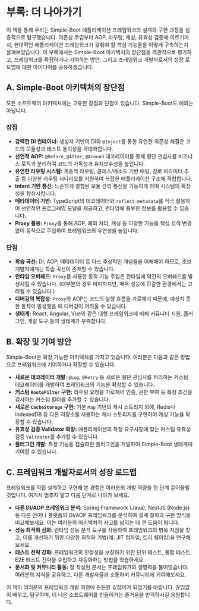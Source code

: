 # 부록: 더 나아가기

이 책을 통해 우리는 Simple-Boot 애플리케이션 프레임워크의 설계와 구현 과정을 심층적으로 탐구했습니다. 의존성 주입부터 AOP, 라우팅, 캐싱, 유효성 검증에 이르기까지, 현대적인 애플리케이션 프레임워크가 갖춰야 할 핵심 기능들을 어떻게 구축하는지 살펴보았습니다. 이 부록에서는 Simple-Boot 아키텍처의 장단점을 객관적으로 평가하고, 프레임워크를 확장하거나 기여하는 방안, 그리고 프레임워크 개발자로서의 성장 로드맵에 대한 아이디어를 공유하겠습니다.

## A. Simple-Boot 아키텍처의 장단점

모든 소프트웨어 아키텍처에는 고유한 장점과 단점이 있습니다. Simple-Boot도 예외는 아닙니다.

### 장점

-   **강력한 DI 컨테이너:** 생성자 기반의 DI와 `@Inject`를 통한 유연한 의존성 해결은 코드의 모듈성과 테스트 용이성을 극대화합니다.
-   **선언적 AOP:** `@Before`, `@After`, `@Around` 데코레이터를 통해 횡단 관심사를 비즈니스 로직과 분리하여 코드의 가독성과 유지보수성을 높입니다.
-   **유연한 라우팅 시스템:** 계층적 라우팅, 클래스/메소드 기반 매핑, 경로 파라미터 추출 등 다양한 라우팅 시나리오를 지원하여 복잡한 애플리케이션 구조에 적합합니다.
-   **Intent 기반 통신:** 느슨하게 결합된 모듈 간의 통신을 가능하게 하여 시스템의 확장성을 향상시킵니다.
-   **메타데이터 기반:** TypeScript의 데코레이터와 `reflect-metadata`를 적극 활용하여 선언적인 프로그래밍 모델을 제공하고, 런타임에 풍부한 정보를 활용할 수 있습니다.
-   **Proxy 활용:** `Proxy`를 통해 AOP, 예외 처리, 캐싱 등 다양한 기능을 핵심 로직 변경 없이 동적으로 주입하여 프레임워크의 유연성을 높입니다.

### 단점

-   **학습 곡선:** DI, AOP, 메타데이터 등 다소 추상적인 개념들을 이해해야 하므로, 초보 개발자에게는 학습 곡선이 존재할 수 있습니다.
-   **런타임 오버헤드:** `Proxy`를 사용한 동적 기능 주입은 런타임에 약간의 오버헤드를 발생시킬 수 있습니다. (대부분의 경우 미미하지만, 매우 성능에 민감한 환경에서는 고려될 수 있습니다.)
-   **디버깅의 복잡성:** `Proxy`와 AOP는 코드의 실행 흐름을 가로채기 때문에, 예상치 못한 동작이 발생했을 때 디버깅이 어려울 수 있습니다.
-   **생태계:** React, Angular, Vue와 같은 대형 프레임워크에 비해 커뮤니티 지원, 플러그인, 개발 도구 등의 생태계가 부족합니다.

## B. 확장 및 기여 방안

Simple-Boot은 확장 가능한 아키텍처를 가지고 있습니다. 여러분은 다음과 같은 방법으로 프레임워크에 기여하거나 확장할 수 있습니다.

-   **새로운 데코레이터 개발:** `@Log`, `@Retry` 등 새로운 횡단 관심사를 처리하는 커스텀 데코레이터를 개발하여 프레임워크의 기능을 확장할 수 있습니다.
-   **커스텀 `RouteFilter` 구현:** 라우팅 요청을 가로채어 인증, 권한 부여 등 특정 조건을 검사하는 커스텀 필터를 추가할 수 있습니다.
-   **새로운 `CacheStorage` 구현:** 기본 `Map` 기반의 캐시 스토리지 외에, Redis나 IndexedDB 등 다른 저장소를 사용하는 캐시 스토리지를 구현하여 캐싱 기능을 확장할 수 있습니다.
-   **유효성 검증 Validator 확장:** 애플리케이션의 특정 요구사항에 맞는 커스텀 유효성 검증 `Validator`를 추가할 수 있습니다.
-   **플러그인 개발:** 특정 기능을 캡슐화한 플러그인을 개발하여 Simple-Boot 생태계에 기여할 수 있습니다.

## C. 프레임워크 개발자로서의 성장 로드맵

프레임워크를 직접 설계하고 구현해 본 경험은 여러분의 개발 역량을 한 단계 끌어올릴 것입니다. 여기서 멈추지 말고 다음 단계로 나아가 보세요.

-   **다른 DI/AOP 프레임워크 분석:** Spring Framework (Java), NestJS (Node.js) 등 다른 언어나 플랫폼의 DI/AOP 프레임워크를 분석하여 설계 철학과 구현 방식을 비교해보세요. 이는 여러분의 아키텍처적 사고를 넓히는 데 큰 도움이 됩니다.
-   **성능 최적화 심화:** 런타임 성능 분석 도구를 사용하여 프레임워크의 병목 지점을 찾고, 이를 개선하기 위한 다양한 최적화 기법(예: JIT 컴파일, 트리 쉐이킹)을 연구해보세요.
-   **테스트 전략 강화:** 프레임워크의 안정성을 보장하기 위한 단위 테스트, 통합 테스트, E2E 테스트 전략을 수립하고 자동화하는 방법을 학습하세요.
-   **문서화 및 커뮤니티 활동:** 잘 작성된 문서는 프레임워크의 생명력을 불어넣습니다. 여러분의 지식을 공유하고, 다른 개발자들과 소통하며 커뮤니티에 기여해보세요.

이 책이 여러분의 프레임워크 개발 여정에 든든한 길잡이가 되었기를 바랍니다. 끊임없이 배우고, 탐구하며, 더 나은 소프트웨어를 만들어가는 즐거움을 만끽하시길 응원합니다.
